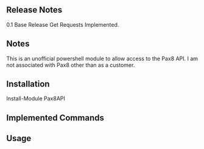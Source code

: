 
## Release Notes
0.1 Base Release Get Requests Implemented. 

## Notes
This is an unofficial powershell module to allow access to the Pax8 API. I am not associated with Pax8 other than as a customer.

## Installation
Install-Module Pax8API

## Implemented Commands


## Usage
